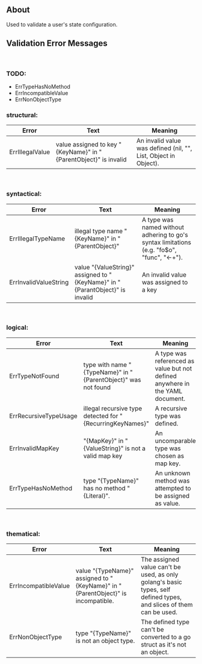 
## About
Used to validate a user's state configuration.
<br/>
## Validation Error Messages
<br/> 

### TODO:
- ErrTypeHasNoMethod
- ErrIncompatibleValue
- ErrNonObjectType

### structural:
| Error | Text | Meaning |
|---|---------|----------|
| ErrIllegalValue | value assigned to key "{KeyName}" in "{ParentObject}" is invalid | An invalid value was defined (nil, "", List, Object in Object). |
<br/> 

### syntactical:
| Error | Text | Meaning |
|---|---------|----------|
| ErrIllegalTypeName | illegal type name "{KeyName}" in "{ParentObject}" | A type was named without adhering to go's syntax limitations (e.g. "fo$o", "func", "<-+"). |
| ErrInvalidValueString | value "{ValueString}" assigned to "{KeyName}" in "{ParantObject}" is invalid | An invalid value was assigned to a key |
<br/> 

### logical:
| Error | Text | Meaning |
|---|---------|----------|
| ErrTypeNotFound | type with name "{TypeName}" in "{ParentObject}" was not found | A type was referenced as value but not defined anywhere in the YAML document. |
| ErrRecursiveTypeUsage | illegal recursive type detected for "{RecurringKeyNames}" | A recursive type was defined. |
| ErrInvalidMapKey | "{MapKey}" in "{ValueString}" is not a valid map key | An uncomparable type was chosen as map key. |
| ErrTypeHasNoMethod | type "{TypeName}" has no method "{Literal}". | An unknown method was attempted to be assigned as value. |
<br/> 

### thematical:
| Error | Text | Meaning |
|---|---------|----------|
| ErrIncompatibleValue | value "{TypeName}" assigned to "{KeyName}" in "{ParentObject}" is incompatible. | The assigned value can't be used, as only golang's basic types, self defined types, and slices of them can be used. |
| ErrNonObjectType | type "{TypeName}" is not an object type. | The defined type can't be converted to a go struct as it's not an object. |
<br/>


